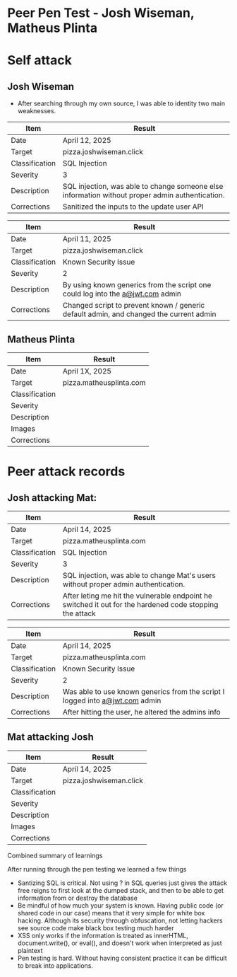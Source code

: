 # Peer Pen Test - Josh Wiseman, Matheus Plinta

# Self attack
## Josh Wiseman
- After searching through my own source, I was able to identity two main weaknesses.

|  Item           | Result                                                                 |
|----------------|------------------------------------------------------------------------|
| Date           | April 12, 2025                                                          |
| Target         | pizza.joshwiseman.click                                               |
| Classification | SQL Injection                                                              |
| Severity       | 3                                                                      |
| Description    | SQL injection, was able to change someone else information without proper admin authentication.         |
| Corrections    | Sanitized the inputs to the update user API                                                 |

|  Item           | Result                                                                 |
|----------------|------------------------------------------------------------------------|
| Date           | April 11, 2025                                                          |
| Target         | pizza.joshwiseman.click                                               |
| Classification | Known Security Issue                                                              |
| Severity       | 2                                                                      |
| Description    | By using known generics from the script one could log into the a@jwt.com admin         |
| Corrections    | Changed script to prevent known / generic default admin, and changed the current admin       |




## Matheus Plinta
|  Item           | Result                                                                 |
|----------------|------------------------------------------------------------------------|
| Date           | April 1X, 2025                                                          |
| Target         | pizza.matheusplinta.com                                               |
| Classification |                                                              |
| Severity       |                                                                       |
| Description    |       |
| Images         |                  |
| Corrections    |       |


# Peer attack records
## Josh attacking Mat:
|  Item           | Result                                                                 |
|----------------|------------------------------------------------------------------------|
| Date           | April 14, 2025                                                          |
| Target         | pizza.matheusplinta.com                                                |
| Classification | SQL Injection                                                              |
| Severity       | 3                                                                      |
| Description    | SQL injection, was able to change Mat's users without proper admin authentication.         |
| Corrections    | After leting me hit the vulnerable endpoint he switched it out for the hardened code stopping the attack                                                |

|  Item           | Result                                                                 |
|----------------|------------------------------------------------------------------------|
| Date           | April 14, 2025                                                          |
| Target         | pizza.matheusplinta.com                                               |
| Classification | Known Security Issue                                                              |
| Severity       | 2                                                                      |
| Description    | Was able to use known generics from the script I logged into a@jwt.com admin         |
| Corrections    | After hitting the user, he altered the admins info       |

## Mat attacking Josh
|  Item           | Result                                                                 |
|----------------|------------------------------------------------------------------------|
| Date           | April 14, 2025                                                        |
| Target         | pizza.joshwiseman.click                                               |
| Classification |                                                                       |
| Severity       |                                                                       |
| Description    |                                                                       |
| Images         |                                                                       |
| Corrections    |       |


Combined summary of learnings

After running through the pen testing we learned a few things
- Santizing SQL is critical. Not using ? in SQL queries just gives the attack free reigns to first look at the dumped stack, and then to be able to get information from or destroy the database
- Be mindful of how much your system is known. Having public code (or shared code in our case) means that it very simple for white box hacking. Although its security through obfuscation, not letting hackers see source code make black box testing much harder
- XSS only works if the information is treated as innerHTML, document.write(), or eval(), and doesn't work when interpreted as just plaintext
- Pen testing is hard. Without having consistent practice it can be difficult to break into applications.
